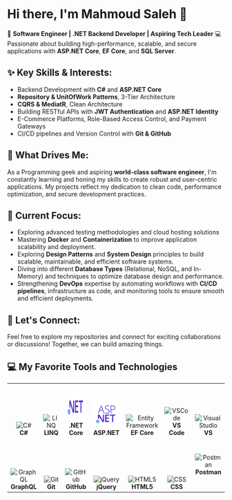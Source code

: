 # Hi there, I'm Mahmoud Saleh 👋
🌟 **Software Engineer | .NET Backend Developer | Aspiring Tech Leader**
💻 Passionate about building high-performance, scalable, and secure applications with **ASP.NET Core**, **EF Core**, and **SQL Server**.

## ✨ Key Skills & Interests:
- Backend Development with **C#** and **ASP.NET Core**
- **Repository & UnitOfWork Patterns**, 3-Tier Architecture
- **CQRS & MediatR**, Clean Architecture
- Building RESTful APIs with **JWT Authentication** and **ASP.NET Identity**
- E-Commerce Platforms, Role-Based Access Control, and Payment Gateways
- CI/CD pipelines and Version Control with **Git & GitHub**

## 🚀 What Drives Me:
As a Programming geek and aspiring **world-class software engineer**, I'm constantly learning and honing my skills to create robust and user-centric applications. My projects reflect my dedication to clean code, performance optimization, and secure development practices.

## 🎯 Current Focus:
- Exploring advanced testing methodologies and cloud hosting solutions
- Mastering **Docker** and **Containerization** to improve application scalability and deployment.
- Exploring **Design Patterns** and **System Design** principles to build scalable, maintainable, and efficient software systems.
- Diving into different **Database Types** (Relational, NoSQL, and In-Memory) and techniques to optimize database design and performance.
- Strengthening **DevOps** expertise by automating workflows with **CI/CD pipelines**, infrastructure as code, and monitoring tools to ensure smooth and efficient deployments.

## 📌 Let's Connect:
Feel free to explore my repositories and connect for exciting collaborations or discussions! Together, we can build amazing things.


## 💻 My Favorite Tools and Technologies

<table align="center" style="table-layout: fixed; width: 100%; border-spacing: 10px;"> 
  <tr> 
    <td align="center" style="width: 100px; height: 120px; vertical-align: bottom;">
      <img src="https://techstack-generator.vercel.app/csharp-icon.svg" alt="C#" width="65" height="65" /> 
      <br><strong>C#</strong> 
    </td> 
    <td align="center" style="width: 100px; height: 120px; vertical-align: bottom;">
      <img src="https://simpleicons.org/icons/awslambda.svg" alt="LINQ" width="65" height="65" /> 
      <br><strong>LINQ</strong> 
    </td>     
    <td align="center" style="width: 100px; height: 120px; vertical-align: bottom;">
        <img src="https://github.com/campusMVP/dotnetLogoPack/blob/main/dotNET/bitmap/logo_.NET_RGB.png" alt=".NET" width="65" height="65" /> 
        <br><strong>.NET Core</strong> 
      </td> 
        <td align="center" style="width: 100px; height: 120px; vertical-align: bottom;">
      <img src="https://github.com/campusMVP/dotnetLogoPack/blob/main/ASP.NET/bitmap/logo_ASP.NET_RGB_square.png" alt="ASP.NET" width="65" height="65" /> 
      <br><strong>ASP.NET</strong> 
    </td> 
        <td align="center" style="width: 100px; height: 120px; vertical-align: bottom;">
      <img src="https://github.com/campusMVP/dotnetCoreLogoPack/blob/master/Entity%20Framework%20Core/Bitmap%20RGB/Bitmap-BIG_Entity-Framework-Logo_2colors_Square_RGB.png" alt="Entity Framework" width="65" height="65" /> 
      <br><strong>EF Core</strong> 
    </td>
        <td align="center" style="width: 100px; height: 120px; vertical-align: bottom;">
      <img src="https://skillicons.dev/icons?i=vscode" alt="VSCode" width="65" height="65" /> 
      <br><strong>VS Code</strong> 
    </td> 
        <td align="center" style="width: 100px; height: 120px; vertical-align: bottom;">
      <img src="https://skillicons.dev/icons?i=visualstudio" alt="Visual Studio" width="65" height="65" /> 
      <br><strong>VS</strong> 
    </td>     
  </tr> 
  <tr> 
        <td align="center" style="width: 100px; height: 120px; vertical-align: bottom;">
      <img src="https://skillicons.dev/icons?i=graphql" alt="GraphQL" width="65" height="65" /> 
      <br><strong>GraphQL</strong> 
    </td> 
        <td align="center" style="width: 100px; height: 120px; vertical-align: bottom;">
      <img src="https://user-images.githubusercontent.com/25181517/192108372-f71d70ac-7ae6-4c0d-8395-51d8870c2ef0.png" alt="Git" width="65" height="65" /> 
      <br><strong>Git</strong> 
    </td> 
        <td align="center" style="width: 100px; height: 120px; vertical-align: bottom;">
      <img src="https://techstack-generator.vercel.app/github-icon.svg" alt="GitHub" width="65" height="65" /> 
      <br><strong>GitHub</strong> 
    </td>  
        <td align="center" style="width: 100px; height: 120px; vertical-align: bottom;">
      <img src="https://skillicons.dev/icons?i=jquery" alt="jQuery" width="65" height="65" /> 
      <br><strong>jQuery</strong> 
    </td> 
        <td align="center" style="width: 100px; height: 120px; vertical-align: bottom;">
      <img src="https://skillicons.dev/icons?i=html" alt="HTML5" width="65" height="65" /> 
      <br><strong>HTML5</strong> 
    </td> 
        <td align="center" style="width: 100px; height: 120px; vertical-align: bottom;">
      <img src="https://skillicons.dev/icons?i=css" alt="CSS" width="65" height="65" /> 
      <br><strong>CSS</strong>
    </td> <td align="center" width="96">
      <img src="https://skillicons.dev/icons?i=postman" alt="Postman" width="65" height="65" /> 
      <br><strong>Postman</strong> 
    </td> 
  </tr> 
</table>
